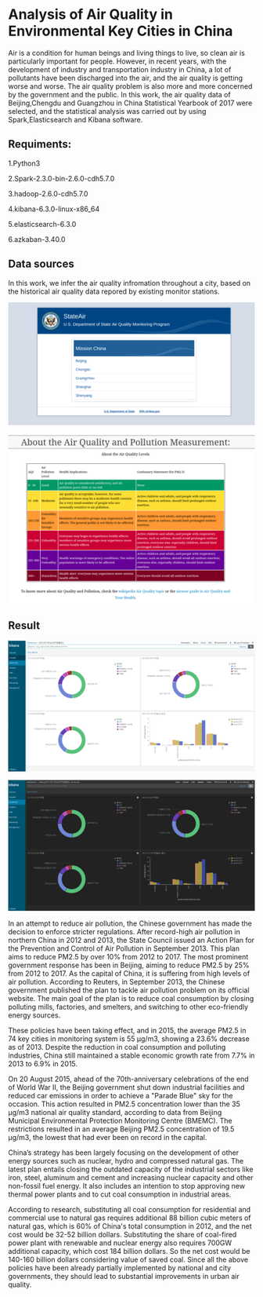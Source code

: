 # Analysis of Air Quality in Environmental Key Cities in China
Air is a condition for human beings and living things to live, so clean air is particularly important for people. However, in recent years, with the development of industry and transportation industry in China, a lot of pollutants have been discharged into the air, and the air quality is getting worse and worse. The air quality problem is also more and more concerned by the government and the public. In this work, the air quality data of Beijing,Chengdu and Guangzhou in China Statistical Yearbook of 2017 were selected, and the statistical analysis was carried out by using Spark,Elasticsearch and Kibana software. 
## Requiments:
1.Python3

2.Spark-2.3.0-bin-2.6.0-cdh5.7.0

3.hadoop-2.6.0-cdh5.7.0

4.kibana-6.3.0-linux-x86_64

5.elasticsearch-6.3.0

6.azkaban-3.40.0

## Data sources

In this work, we infer the air quality infromation throughout a city, based on the historical air quality data repored by existing monitor stations.



![DataSource1](https://github.com/duanluyun/Analysis-of-Air-Quality-in-Environmental-Key-Cities-in-China/blob/master/images/DeepinScreenshot_select-area_20180824161340.png)

![DataSource2](https://github.com/duanluyun/Analysis-of-Air-Quality-in-Environmental-Key-Cities-in-China/blob/master/images/DeepinScreenshot_select-area_20180824110331.png)


## Result

![Result1](https://github.com/duanluyun/Analysis-of-Air-Quality-in-Environmental-Key-Cities-in-China/blob/master/images/DeepinScreenshot_select-area_20180824162531.png)

![Result1](https://github.com/duanluyun/Analysis-of-Air-Quality-in-Environmental-Key-Cities-in-China/blob/master/images/DeepinScreenshot_select-area_20180824163948.png)



In an attempt to reduce air pollution, the Chinese government has made the decision to enforce stricter regulations. After record-high air pollution in northern China in 2012 and 2013, the State Council issued an Action Plan for the Prevention and Control of Air Pollution in September 2013. This plan aims to reduce PM2.5 by over 10% from 2012 to 2017. The most prominent government response has been in Beijing, aiming to reduce PM2.5 by 25% from 2012 to 2017. As the capital of China, it is suffering from high levels of air pollution. According to Reuters, in September 2013, the Chinese government published the plan to tackle air pollution problem on its official website. The main goal of the plan is to reduce coal consumption by closing polluting mills, factories, and smelters, and switching to other eco-friendly energy sources.

These policies have been taking effect, and in 2015, the average PM2.5 in 74 key cities in monitoring system is 55 μg/m3, showing a 23.6% decrease as of 2013. Despite the reduction in coal consumption and polluting industries, China still maintained a stable economic growth rate from 7.7% in 2013 to 6.9% in 2015.

On 20 August 2015, ahead of the 70th-anniversary celebrations of the end of World War II, the Beijing government shut down industrial facilities and reduced car emissions in order to achieve a "Parade Blue" sky for the occasion. This action resulted in PM2.5 concentration lower than the 35 μg/m3 national air quality standard, according to data from Beijing Municipal Environmental Protection Monitoring Centre (BMEMC). The restrictions resulted in an average Beijing PM2.5 concentration of 19.5 μg/m3, the lowest that had ever been on record in the capital.

China’s strategy has been largely focusing on the development of other energy sources such as nuclear, hydro and compressed natural gas. The latest plan entails closing the outdated capacity of the industrial sectors like iron, steel, aluminum and cement and increasing nuclear capacity and other non-fossil fuel energy. It also includes an intention to stop approving new thermal power plants and to cut coal consumption in industrial areas.

According to research, substituting all coal consumption for residential and commercial use to natural gas requires additional 88 billion cubic meters of natural gas, which is 60% of China's total consumption in 2012, and the net cost would be 32-52 billion dollars. Substituting the share of coal-fired power plant with renewable and nuclear energy also requires 700GW additional capacity, which cost 184 billion dollars. So the net cost would be 140-160 billion dollars considering value of saved coal. Since all the above policies have been already partially implemented by national and city governments, they should lead to substantial improvements in urban air quality.
